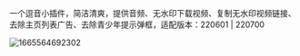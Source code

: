 一个逗音小插件，简洁清爽，提供音频、无水印下载视频、复制无水印视频链接、去除主页列表广告、去除青少年提示弹框，适配版本：220601 | 220700

![1665564692302](https://user-images.githubusercontent.com/1235777/195297776-223dfb9a-e303-40d4-8e02-ba0922b343a7.jpg)

